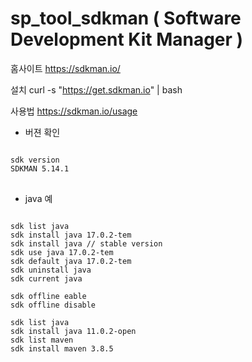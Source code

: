 # sp_tool_sdkman ( Software Development Kit Manager )

홈사이트
https://sdkman.io/

설치
curl -s "https://get.sdkman.io" | bash

사용법
https://sdkman.io/usage



- 버젼 확인
<pre>
<code>
sdk version
SDKMAN 5.14.1
</code>
</pre>

- java 예
<pre>
<code>
sdk list java
sdk install java 17.0.2-tem
sdk install java // stable version
sdk use java 17.0.2-tem
sdk default java 17.0.2-tem
sdk uninstall java
sdk current java

sdk offline eable
sdk offline disable

sdk list java
sdk install java 11.0.2-open
sdk list maven
sdk install maven 3.8.5
</code>
</pre>
